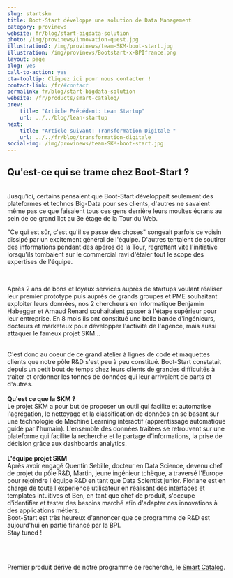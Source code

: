 ```yaml
---
slug: startskm
title: Boot-Start développe une solution de Data Management
category: provinews
website: fr/blog/start-bigdata-solution
photo: /img/provinews/innovation-quest.jpg
illustration2: /img/provinews/team-SKM-boot-start.jpg
illustration: /img/provinews/Bootstart-x-BPIfrance.png
layout: page
blog: yes
call-to-action: yes
cta-tooltip: Cliquez ici pour nous contacter !
contact-link: /fr/#contact
permalink: fr/blog/start-bigdata-solution
website: /fr/products/smart-catalog/
prev:
    title: "Article Précédent: Lean Startup"
    url: ../../blog/lean-startup
next:
    title: "Article suivant: Transformation Digitale "
    url: ../../fr/blog/transformation-digitale
social-img: /img/provinews/team-SKM-boot-start.jpg
---
```


<h2> Qu'est-ce qui se trame chez Boot-Start ? </h2>
<br>
Jusqu'ici, certains pensaient que Boot-Start développait seulement des plateformes et technos Big-Data pour ses clients, d'autres ne savaient même pas ce que faisaient tous ces gens derrière leurs moultes écrans au sein de ce grand îlot au 3e étage de la Tour du Web.

"Ce qui est sûr, c'est qu'il se passe des choses" songeait parfois ce voisin dissipé par un excitement général de l'équipe. D'autres tentaient de soutirer des informations pendant des apéros de la Tour, regrettant vite l'initiative lorsqu'ils tombaient sur le commercial ravi d'étaler tout le scope des expertises de l'équipe.

<br>

Après 2 ans de bons et loyaux services auprès de startups voulant réaliser leur premier prototype puis auprès de grands groupes et PME souhaitant exploiter leurs données, nos 2 chercheurs en Informatique Benjamin Habegger et Arnaud Renard souhaitaient passer à l'étape supérieur pour leur entreprise. En 8 mois ils ont constitué une belle bande d'ingénieurs, docteurs et marketeux pour développer l'activité de l'agence, mais aussi attaquer le fameux projet SKM... <br> <br>

C'est donc au coeur de ce grand atelier à lignes de code et maquettes clients que notre pôle R&D s'est peu à peu constitué. Boot-Start constatait depuis un petit bout de temps chez leurs clients de grandes difficultés à traiter et ordonner les tonnes de données qui leur arrivaient de parts et d'autres.
<br> <br>
<b> Qu'est ce que la SKM ? </b>
<br>
Le projet SKM a pour but de proposer un outil qui facilite et automatise l'agrégation, le nettoyage et la classification de données en se basant sur une technologie de Machine Learning interactif (apprentissage automatique guidé par l'humain). L'ensemble des données traitées se retrouvent sur une plateforme qui facilite la recherche et le partage d'informations, la prise de décision grâce aux dashboards analytics.
<br> <br> <b> L'équipe projet SKM </b> <br> Après avoir engagé Quentin Sebille, docteur en Data Science, devenu chef de projet du pôle R&D, Martin, jeune ingénieur tchèque, a traversé l'Europe pour rejoindre l'équipe R&D en tant que Data Scientist junior. Floriane est en charge de toute l'experience utilisateur en réalisant des interfaces et templates intuitives et Ben, en tant que chef de produit, s'occupe d'identifier et tester des besoins marché afin d'adapter ces innovations à des applications métiers.
<br>
Boot-Start est très heureux d'annoncer que ce programme de R&D est aujourd'hui en partie financé par la BPI.
<br>
Stay tuned !

<br> <br>

Premier produit dérivé de notre programme de recherche, le [Smart Catalog]({{page.website}}).
